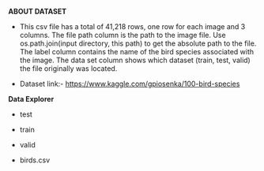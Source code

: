 **ABOUT DATASET**

- This csv file has a total of 41,218 rows, one row for each image and 3 columns. The file path column is the path to the image file. Use os.path.join(input directory, this path) to get the absolute path to the file. The label column contains the name of the bird species associated with the image. The data set column shows which dataset (train, test, valid) the file originally was located.

- Dataset link:- https://www.kaggle.com/gpiosenka/100-bird-species

**Data Explorer**

- test

- train

- valid

- birds.csv
